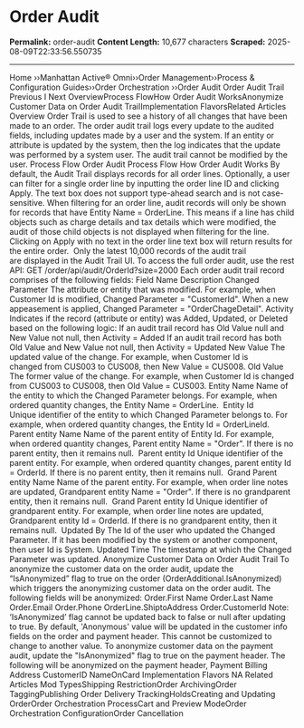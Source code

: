 # Order Audit 

**Permalink:** order-audit
**Content Length:** 10,677 characters
**Scraped:** 2025-08-09T22:33:56.550735

---

Home &rsaquo;&rsaquo;Manhattan Active® Omni&rsaquo;&rsaquo;Order Management&rsaquo;&rsaquo;Process & Configuration Guides&rsaquo;&rsaquo;Order Orchestration ››Order Audit Order Audit Trail Previous&nbsp;I&nbsp;Next OverviewProcess FlowHow Order Audit WorksAnonymize Customer Data on Order Audit TrailImplementation FlavorsRelated Articles Overview Order Trail is used to see a history of all changes that have been made to an order. The order audit trail logs every&nbsp;update to the&nbsp;audited fields, including updates made by a user and&nbsp;the system.&nbsp;If an entity or attribute is updated by the system, then the log indicates that the update was performed by a system user.&nbsp;The audit trail cannot be modified by the user. Process Flow Order Audit Process Flow How Order Audit Works By default, the Audit Trail displays records for all order lines. Optionally, a user can filter for a single order line by inputting the order line ID and clicking Apply.&nbsp;The text box does not support type-ahead search and is not case-sensitive. When filtering for an order line, audit records will only be shown for records that have&nbsp;Entity Name =&nbsp;OrderLine. This means if a line&nbsp;has child objects such as charge details and tax details which were modified, the audit of those child objects is not displayed when filtering for the line. Clicking on Apply with no text in the order line text box will return results for the entire order.&nbsp; Only the latest 10,000 records of the audit trail are&nbsp;displayed in the Audit Trail UI. To&nbsp;access the full order audit, use the rest API: GET&nbsp;/order/api/audit/OrderId?size=2000 Each&nbsp;order audit trail record comprises of the following fields: Field Name Description Changed Parameter The attribute or entity that was modified. For example, when Customer Id&nbsp;is&nbsp;modified, Changed Parameter = &quot;CustomerId&quot;. When a new appeasement is applied,&nbsp;Changed Parameter = &quot;OrderChageDetail&quot;. Activity Indicates if the record (attribute or entity) was&nbsp;Added, Updated, or Deleted based on the following logic: If an audit&nbsp;trail record has Old Value null and New Value not null, then Activity = Added If an audit trail record has both Old Value and New Value not null, then Activity =&nbsp;Updated New Value The updated value of the change. For example, when Customer Id&nbsp;is changed&nbsp;from CUS003 to CUS008, then New Value =&nbsp;CUS008. Old Value The former value of the change. For example, when Customer Id is changed from CUS003 to CUS008, then Old Value = CUS003. Entity Name Name of the entity to which the Changed Parameter belongs. For example, when ordered quantity changes, the Entity Name =&nbsp;OrderLine.&nbsp; Entity Id Unique&nbsp;identifier of the entity to which Changed Parameter belongs to.&nbsp;For example, when ordered quantity changes, the Entity Id&nbsp;=&nbsp;OrderLineId.&nbsp; Parent entity Name Name of the parent entity of Entity Id. For example, when ordered quantity changes, Parent entity Name = &quot;Order&quot;. If there is no parent entity, then it remains null.&nbsp; Parent entity Id Unique identifier of the parent entity. For example, when ordered quantity changes, parent entity Id = OrderId.&nbsp;If there is no parent entity, then it remains&nbsp;null.&nbsp; Grand Parent entity Name Name of the parent entity. For example, when order line notes are updated, Grandparent entity Name = &quot;Order&quot;.&nbsp;If there is no grandparent entity, then it remains null.&nbsp; Grand Parent entity Id Unique identifier of grandparent entity. For example, when order line notes are updated, Grandparent entity Id = OrderId.&nbsp;If there is no&nbsp;grandparent&nbsp;entity, then it remains&nbsp;null.&nbsp; Updated By The Id&nbsp;of the user who updated the Changed Parameter. If it has been modified by the system or another component, then user Id is System. Updated Time The timestamp at which the Changed Parameter was updated. Anonymize Customer Data on Order Audit Trail To anonymize the customer data on the order audit, update the &ldquo;IsAnonymized&rdquo; flag to true on the order (OrderAdditional.IsAnonymized) which triggers the&nbsp;anonymizing customer data on the order audit. The following fields will&nbsp;be anonymized: Order.First Name Order.Last Name Order.Email Order.Phone OrderLine.ShiptoAddress Order.CustomerId Note: &lsquo;IsAnonymized&rsquo; flag cannot be updated back to false or null after updating to true. By default, &#39;Anonymous&#39; value will be updated in the customer info fields on the order and payment header. This cannot be customized to change to another value. To anonymize customer data on the payment audit, update the &quot;IsAnonymized&quot; flag to true on the payment header. The following will be anonymized&nbsp;on the payment header, Payment Billing Address CustomerID NameOnCard Implementation Flavors NA Related Articles Mod TypesShipping RestrictionOrder ArchivingOrder TaggingPublishing Order Delivery TrackingHoldsCreating and Updating OrderOrder Orchestration ProcessCart and Preview ModeOrder Orchestration ConfigurationOrder Cancellation &nbsp;